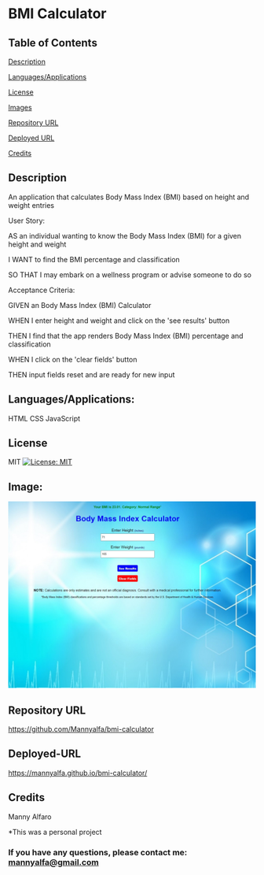 # BMI Calculator

## Table of Contents

 [Description](#description)

  [Languages/Applications](#languages-applications)

  [License](#license)

  [Images](#images)

  [Repository URL](#repository-url)

  [Deployed URL](#deployed-url)

  [Credits](#credits)

## Description

An application that calculates Body Mass Index (BMI) based on height and weight entries

User Story:

AS an individual wanting to know the Body Mass Index (BMI) for a given height and weight

I WANT to find the BMI percentage and classification

SO THAT I may embark on a wellness program or advise someone to do so 

Acceptance Criteria:

GIVEN an Body Mass Index (BMI) Calculator

WHEN I enter height and weight and click on the 'see results' button

THEN I find that the app renders Body Mass Index (BMI) percentage and classification 

WHEN I click on the 'clear fields' button

THEN input fields reset and are ready for new input

## Languages/Applications:

  HTML
  CSS
  JavaScript


## License

MIT [![License: MIT](https://img.shields.io/badge/License-MIT-yellow.svg)](https://opensource.org/licenses/MIT)

  
## Image:

![screenshot](https://github.com/Mannyalfa/bmi-calculator/blob/main/assets/images/screenshot.jpg)


## Repository URL

https://github.com/Mannyalfa/bmi-calculator

## Deployed-URL

https://mannyalfa.github.io/bmi-calculator/
 
## Credits

Manny Alfaro

*This was a personal project

### If you have any questions, please contact me: mannyalfa@gmail.com
